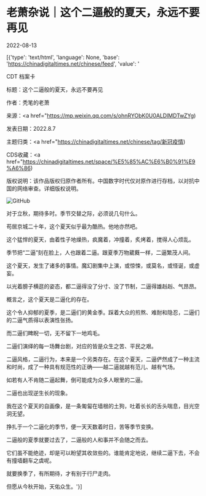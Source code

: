 # 老萧杂说｜这个二逼般的夏天，永远不要再见

2022-08-13

[{'type': 'text/html', 'language': None, 'base': 'https://chinadigitaltimes.net/chinese/feed', 'value': '

CDT 档案卡

标题：这个二逼般的夏天，永远不要再见

作者：秃笔的老萧

来源：<a href="https://mp.weixin.qq.com/s/ohnRYObK0U0ALDlMDTwZYg)

发表日期：2022.8.7

主题归类：<a href="https://chinadigitaltimes.net/chinese/tag/新冠疫情)

CDS收藏：<a href="https://chinadigitaltimes.net/space/%E5%85%AC%E6%B0%91%E9%A6%86)

版权说明：该作品版权归原作者所有。中国数字时代仅对原作进行存档，以对抗中国的网络审查。详细版权说明。





![GitHub](https://chinadigitaltimes.net/chinese/files/2022/08/image-1660390020110.png)

对于立秋，期待多时。季节交替之际，必须说几句什么。

苟居京城二十年，这个夏天似乎最为酷热。他地亦然吧。

这个猛悍的夏天，由着性子地燥热，疯魔着，冲撞着，炙烤着，搅得人心烦乱。

季节把“二逼”刻在脸上，人也跟着二逼。跟夏季万物葳蕤一样，二逼繁茂人间。

这个夏天，发生了诸多的事情。魔幻剧集中上演，或惊悚，或莫名，或怪诞，或虚妄。

以光着膀子横逛的姿态，都二逼得没了分寸、没了节制，二逼得雄赳赳、气昂昂。

概言之，这个夏天是二逼化的存在。

这个令人抑郁的夏季，是二逼们的黄金季。踩着大众的煎熬、难耐和隐忍，二逼们的二逼气质得以表演性张扬。 

而二逼们睥睨一切，无不留下一地鸡毛。

二逼们演绎的每一场舞台剧，对应的皆是众生之苦、平民之艰。

二逼风格，二逼行为，本来是一个另类存在。在这个夏天，二逼俨然成了一种主流和时尚，成了一种具有规范性的正确——越二逼就越有范儿、越有气场。

如若有人不肯随二逼起舞，倒可能成为众多人眼里的二逼。

二逼也出现逆生长的现象。

我在这个夏天的自画像，是一条匍匐在墙根的土狗，吐着长长的舌头喘息，目光空洞无望。

挣扎于一个二逼化的季节，便一天天数着时日，苦等季节变换。

二逼般的夏季就要过去了，二逼般的人和事并不会随之而去。

它们虽不能绝迹，却是可以盼望其收敛些的。谁能肯定地说，继续二逼下去，不会有撞墙翻车之虞呢。

就要换季了，有所期待，才有别于行尸走肉。

但愿从今秋开始，天佑众生。'}]